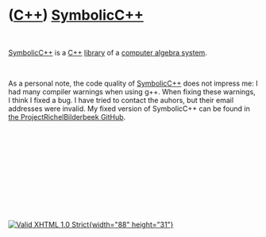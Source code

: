 



 

 

 

 

 

([C++](Cpp.htm)) [SymbolicC++](CppSymbolicCpp.htm)
==================================================

 

[SymbolicC++](CppSymbolicCpp.htm) is a [C++](Cpp.htm)
[library](CppLibrary.htm) of a [computer algebra system](CppCas.htm).

 

As a personal note, the code quality of
[SymbolicC++](CppSymbolicCpp.htm) does not impress me: I had many
compiler warnings when using g++. When fixing these warnings, I think I
fixed a bug. I have tried to contact the auhors, but their email
addresses were invalid. My fixed version of SymbolicC++ can be found in
[the ProjectRichelBilderbeek
GitHub](https://github.com/richelbilderbeek/ProjectRichelBilderbeek).

 

 

 

 

 





 

[![Valid XHTML 1.0 Strict](valid-xhtml10.png){width="88"
height="31"}](http://validator.w3.org/check?uri=referer)

